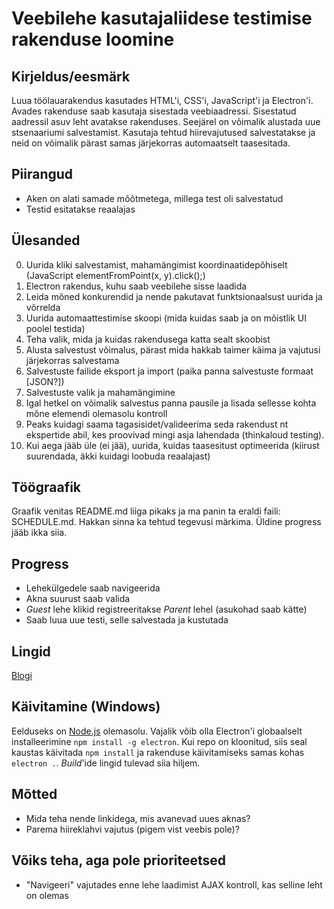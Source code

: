 ﻿# Veebilehe kasutajaliidese testimise rakenduse loomine

## Kirjeldus/eesmärk
Luua töölauarakendus kasutades HTML'i, CSS'i, JavaScript'i ja Electron'i. Avades rakenduse saab kasutaja sisestada veebiaadressi. Sisestatud
aadressil asuv leht avatakse rakenduses. Seejärel on võimalik alustada uue stsenaariumi salvestamist.
Kasutaja tehtud hiirevajutused salvestatakse ja neid on võimalik pärast samas järjekorras automaatselt taasesitada.

## Piirangud
* Aken on alati samade mõõtmetega, millega test oli salvestatud
* Testid esitatakse reaalajas

## Ülesanded
0. Uurida kliki salvestamist, mahamängimist koordinaatidepõhiselt (JavaScript elementFromPoint(x, y).click();)
1. Electron rakendus, kuhu saab veebilehe sisse laadida
2. Leida mõned konkurendid ja nende pakutavat funktsionaalsust uurida ja võrrelda
  1. Uurida automaattestimise skoopi (mida kuidas saab ja on mõistlik UI poolel testida)
  2. Teha valik, mida ja kuidas rakendusega katta sealt skoobist
3. Alusta salvestust võimalus, pärast mida hakkab taimer käima ja vajutusi järjekorras salvestama
4. Salvestuste failide eksport ja import (paika panna salvestuste formaat [JSON?])
5. Salvestuste valik ja mahamängimine
6. Igal hetkel on võimalik salvestus panna pausile ja lisada sellesse kohta mõne elemendi olemasolu kontroll
7. Peaks kuidagi saama tagasisidet/valideerima seda rakendust nt ekspertide abil, kes proovivad mingi asja lahendada (thinkaloud testing).
8. Kui aega jääb üle (ei jää), uurida, kuidas taasesitust optimeerida (kiirust suurendada, äkki kuidagi loobuda reaalajast)

## Töögraafik
Graafik venitas README.md liiga pikaks ja ma panin ta eraldi faili: SCHEDULE.md. Hakkan sinna ka tehtud tegevusi märkima. Üldine progress jääb ikka siia.

## Progress
* Lehekülgedele saab navigeerida
* Akna suurust saab valida
* _Guest_ lehe klikid registreeritakse _Parent_ lehel (asukohad saab kätte)
* Saab luua uue testi, selle salvestada ja kustutada

## Lingid
[Blogi](http://kardo.xyz/b/veebilehestiku-testimine/)

## Käivitamine (Windows)
Eelduseks on [Node.js](https://nodejs.org/en/) olemasolu.
Vajalik võib olla Electron'i globaalselt installeerimine `npm install -g electron`.
Kui repo on kloonitud, siis seal kaustas käivitada `npm install` ja rakenduse käivitamiseks samas kohas `electron .`.
_Build_'ide lingid tulevad siia hiljem.

## Mõtted
* Mida teha nende linkidega, mis avanevad uues aknas?
* Parema hiireklahvi vajutus (pigem vist veebis pole)?

## Võiks teha, aga pole prioriteetsed
* "Navigeeri" vajutades enne lehe laadimist AJAX kontroll, kas selline leht on olemas
